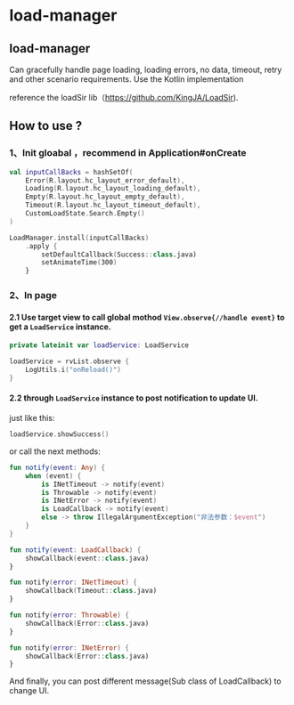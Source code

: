 # load-manager

## load-manager 
Can gracefully handle page loading, loading errors, no data, timeout, retry and other scenario requirements. Use the Kotlin implementation

reference the loadSir lib（https://github.com/KingJA/LoadSir).

## How to use ?

### 1、Init gloabal ，recommend in Application#onCreate 

```kotlin
val inputCallBacks = hashSetOf(
    Error(R.layout.hc_layout_error_default),
    Loading(R.layout.hc_layout_loading_default),
    Empty(R.layout.hc_layout_empty_default),
    Timeout(R.layout.hc_layout_timeout_default),
    CustomLoadState.Search.Empty()
)

LoadManager.install(inputCallBacks)
    .apply {
        setDefaultCallback(Success::class.java)
        setAnimateTime(300)
    }
```

### 2、In page

#### 2.1 Use target view to call global mothod `View.observe{//handle event}` to get a `LoadService` instance. 
```kotlin
private lateinit var loadService: LoadService
```

```kotlin
loadService = rvList.observe {
    LogUtils.i("onReload()")
}
```
#### 2.2 through `LoadService` instance to post notification to update UI.

just like this:

```kotlin
loadService.showSuccess()
```

or call the next methods:


```kotlin
fun notify(event: Any) {
    when (event) {
        is INetTimeout -> notify(event)
        is Throwable -> notify(event)
        is INetError -> notify(event)
        is LoadCallback -> notify(event)
        else -> throw IllegalArgumentException("非法参数：$event")
    }
}

fun notify(event: LoadCallback) {
    showCallback(event::class.java)
}

fun notify(error: INetTimeout) {
    showCallback(Timeout::class.java)
}

fun notify(error: Throwable) {
    showCallback(Error::class.java)
}

fun notify(error: INetError) {
    showCallback(Error::class.java)
}
```

And finally, you can post different message(Sub class of LoadCallback) to change UI.
